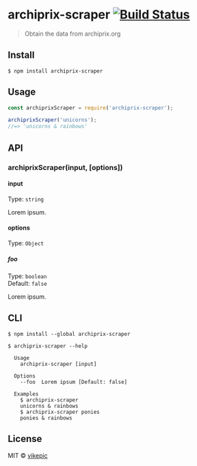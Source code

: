# archiprix-scraper [![Build Status](https://travis-ci.org/vikepic/archiprix-scraper.svg?branch=master)](https://travis-ci.org/vikepic/archiprix-scraper)

> Obtain the data from archiprix.org


## Install

```
$ npm install archiprix-scraper
```


## Usage

```js
const archiprixScraper = require('archiprix-scraper');

archiprixScraper('unicorns');
//=> 'unicorns & rainbows'
```


## API

### archiprixScraper(input, [options])

#### input

Type: `string`

Lorem ipsum.

#### options

Type: `Object`

##### foo

Type: `boolean`<br>
Default: `false`

Lorem ipsum.


## CLI

```
$ npm install --global archiprix-scraper
```

```
$ archiprix-scraper --help

  Usage
    archiprix-scraper [input]

  Options
    --foo  Lorem ipsum [Default: false]

  Examples
    $ archiprix-scraper
    unicorns & rainbows
    $ archiprix-scraper ponies
    ponies & rainbows
```


## License

MIT © [vikepic](https://vikepic.github.io)
